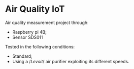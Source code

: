 # Air Quality IoT

Air quality measurement project through:
- Raspberry pi 4B;
- Sensor SDS011

Tested in the following conditions:
- Standard;
- Using a /*Levoit*/ air purifier exploiting its different speeds.



